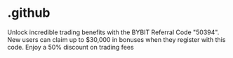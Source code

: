 # .github
Unlock incredible trading benefits with the BYBIT Referral Code "50394". New users can claim up to $30,000 in bonuses when they register with this code. Enjoy a 50% discount on trading fees
